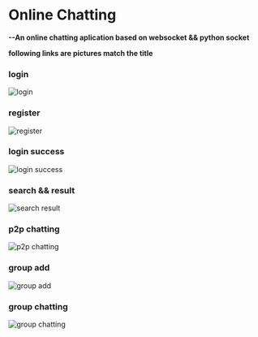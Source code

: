 # Online Chatting
**--An online chatting aplication based on websocket && python socket**

**following links are pictures match the title**

### login

![login](https://github.com/LockeyCheng/onlineChatting-by-websocket-basedon-python/blob/master/example-pictures/login.PNG)

### register

![register](https://github.com/LockeyCheng/onlineChatting-by-websocket-basedon-python/blob/master/example-pictures/register.PNG)

### login success

![login success](https://github.com/LockeyCheng/onlineChatting-by-websocket-basedon-python/blob/master/example-pictures/login-success.PNG)

### search && result

![search result](https://github.com/LockeyCheng/onlineChatting-by-websocket-basedon-python/blob/master/example-pictures/search-result.PNG)

### p2p chatting

![p2p chatting](https://github.com/LockeyCheng/onlineChatting-by-websocket-basedon-python/blob/master/example-pictures/point2point-chatting.PNG)

### group add

![group add](https://github.com/LockeyCheng/onlineChatting-by-websocket-basedon-python/blob/master/example-pictures/group-add.PNG)

### group chatting

![group chatting](https://github.com/LockeyCheng/onlineChatting-by-websocket-basedon-python/blob/master/example-pictures/group-chatting.PNG)
